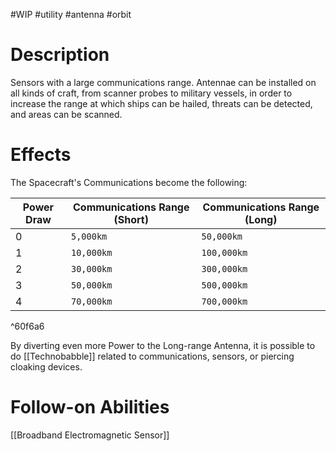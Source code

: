 #WIP #utility #antenna #orbit

# Description

Sensors with a large communications range. Antennae can be installed on all kinds of craft, from scanner probes to military vessels, in order to increase the range at which ships can be hailed, threats can be detected, and areas can be scanned.

# Effects

The Spacecraft's Communications become the following:

| Power Draw | Communications Range (Short) | Communications Range (Long) |
| -----------|------------------------------|-----------------------------|
| 0 | `5,000km` | `50,000km` |
| 1 | `10,000km` | `100,000km` |
| 2 | `30,000km` | `300,000km` |
| 3 | `50,000km` | `500,000km` |
| 4 | `70,000km` | `700,000km` |

^60f6a6

By diverting even more Power to the Long-range Antenna, it is possible to do [[Technobabble]] related to communications, sensors, or piercing cloaking devices.

# Follow-on Abilities

[[Broadband Electromagnetic Sensor]]